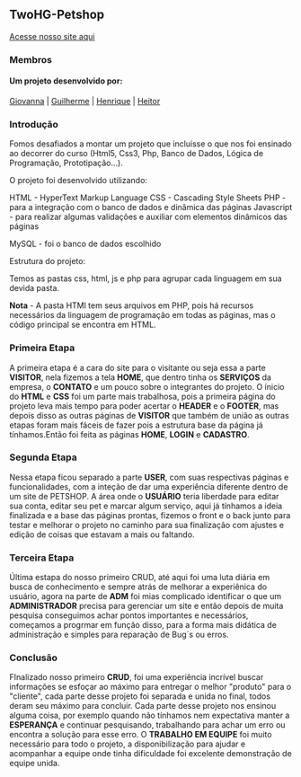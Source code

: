 ## TwoHG-Petshop

[Acesse nosso site aqui](https://twohgpetshop.000webhostapp.com/)

### Membros 

#### Um projeto desenvolvido por:
[Giovanna](https://github.com/GiPaiva) |
[Guilherme](https://github.com/GuiLeoni) | 
[Henrique](https://github.com/Henrique-Botelho) |
[Heitor](https://github.com/heitorsclaudino)

### Introdução

Fomos desafiados a montar um projeto que incluísse o que nos foi ensinado ao decorrer do curso (Html5, Css3, Php, Banco de Dados, Lógica de Programação, Prototipação...).

O projeto foi desenvolvido utilizando:

HTML - HyperText Markup Language
CSS - Cascading Style Sheets
PHP - para a integração com o banco de dados e dinâmica das páginas
Javascript - para realizar algumas validações e auxiliar com elementos dinâmicos das páginas

MySQL - foi o banco de dados escolhido

Estrutura do projeto:

Temos as pastas css, html, js e php para agrupar cada linguagem em sua devida pasta.

**Nota** - A pasta HTMl tem seus arquivos em PHP, pois há recursos necessários da linguagem de programação em todas as páginas, mas o código principal se encontra em HTML. 

### Primeira Etapa

A primeira etapa é a cara do site para o visitante ou seja essa a parte **VISITOR**, nela fizemos a tela **HOME**, que dentro tinha os **SERVIÇOS** da empresa, o **CONTATO** e um pouco sobre o integrantes do projeto. O ínicio do **HTML** e **CSS** foi um parte mais trabalhosa, pois a primeira página do projeto leva mais tempo para poder acertar o **HEADER** e o **FOOTER**, mas depois disso as outras páginas de **VISITOR** que também de união as outras etapas foram mais fáceis de fazer pois a estrutura base da página já tínhamos.Então foi feita as páginas **HOME**, **LOGIN** e **CADASTRO**.

### Segunda Etapa

Nessa etapa ficou separado a parte **USER**, com suas respectivas páginas e funcionalidades, com a inteção de dar uma experiência diferente dentro de um site de PETSHOP. A área onde o **USUÁRIO** teria liberdade para editar sua conta, editar seu pet e marcar algum serviço, aqui já tínhamos a ideia finalizada e a base das páginas prontas, fizemos o front e o back junto para testar e melhorar o projeto no caminho para sua finalização com ajustes e edição de coisas que estavam a mais ou faltando.

### Terceira Etapa

Última estapa do nosso primeiro CRUD, até aqui foi uma luta diária em busca de conhecimento e sempre atrás de melhorar a experiênica do usuário, agora na parte de **ADM** foi mias complicado identificar o que um **ADMINISTRADOR** precisa para gerenciar um site e então depois de muita pesquisa conseguimos achar pontos importantes e necessários, começamos a progrmar em função disso, para a forma mais didática de administração e simples para reparação de Bug´s ou erros.

### Conclusão

FInalizado nosso primeiro **CRUD**, foi uma experiência incrível buscar informações se esfoçar ao máximo para entregar o melhor "produto" para o "cliente", cada parte desse projeto foi separada e unida no final, todos deram seu máximo para concluir. Cada parte desse projeto nos ensinou alguma coisa, por exemplo quando não tínhamos nem expectativa manter a **ESPERANÇA** e continuar pesquisando, trabalhando para achar um erro ou encontra a solução para esse erro. O **TRABALHO EM EQUIPE** foi muito necessário para todo o projeto, a disponibilização para ajudar e acompanhar a equipe onde tinha dificuldade foi excelente demonstração de equipe unida. 
